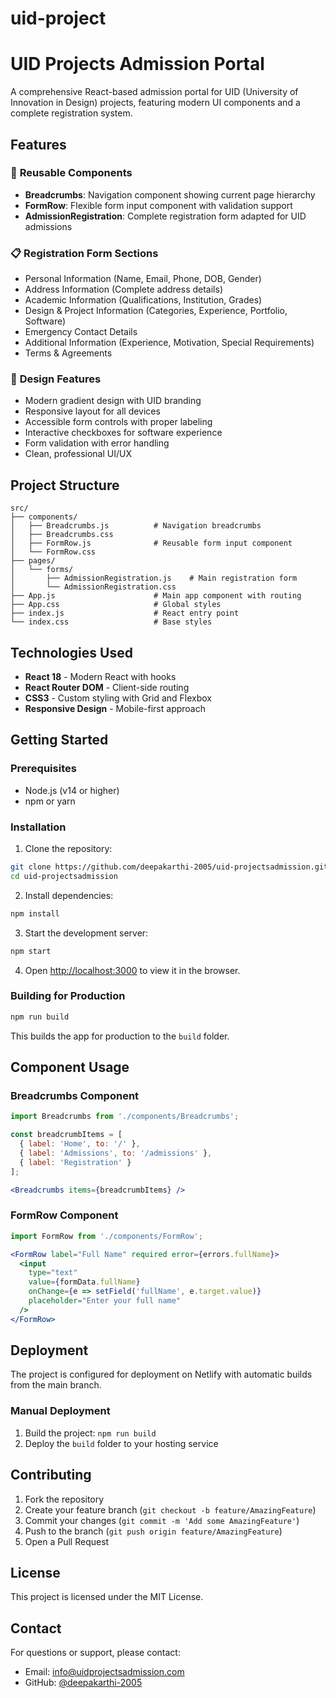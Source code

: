 # uid-project
# UID Projects Admission Portal

A comprehensive React-based admission portal for UID (University of Innovation in Design) projects, featuring modern UI components and a complete registration system.

## Features

### 🧩 **Reusable Components**
- **Breadcrumbs**: Navigation component showing current page hierarchy
- **FormRow**: Flexible form input component with validation support
- **AdmissionRegistration**: Complete registration form adapted for UID admissions

### 📋 **Registration Form Sections**
- Personal Information (Name, Email, Phone, DOB, Gender)
- Address Information (Complete address details)
- Academic Information (Qualifications, Institution, Grades)
- Design & Project Information (Categories, Experience, Portfolio, Software)
- Emergency Contact Details
- Additional Information (Experience, Motivation, Special Requirements)
- Terms & Agreements

### 🎨 **Design Features**
- Modern gradient design with UID branding
- Responsive layout for all devices
- Accessible form controls with proper labeling
- Interactive checkboxes for software experience
- Form validation with error handling
- Clean, professional UI/UX

## Project Structure

```
src/
├── components/
│   ├── Breadcrumbs.js          # Navigation breadcrumbs
│   ├── Breadcrumbs.css
│   ├── FormRow.js              # Reusable form input component
│   └── FormRow.css
├── pages/
│   └── forms/
│       ├── AdmissionRegistration.js    # Main registration form
│       └── AdmissionRegistration.css
├── App.js                      # Main app component with routing
├── App.css                     # Global styles
├── index.js                    # React entry point
└── index.css                   # Base styles
```

## Technologies Used

- **React 18** - Modern React with hooks
- **React Router DOM** - Client-side routing
- **CSS3** - Custom styling with Grid and Flexbox
- **Responsive Design** - Mobile-first approach

## Getting Started

### Prerequisites
- Node.js (v14 or higher)
- npm or yarn

### Installation

1. Clone the repository:
```bash
git clone https://github.com/deepakarthi-2005/uid-projectsadmission.git
cd uid-projectsadmission
```

2. Install dependencies:
```bash
npm install
```

3. Start the development server:
```bash
npm start
```

4. Open [http://localhost:3000](http://localhost:3000) to view it in the browser.

### Building for Production

```bash
npm run build
```

This builds the app for production to the `build` folder.

## Component Usage

### Breadcrumbs Component
```jsx
import Breadcrumbs from './components/Breadcrumbs';

const breadcrumbItems = [
  { label: 'Home', to: '/' },
  { label: 'Admissions', to: '/admissions' },
  { label: 'Registration' }
];

<Breadcrumbs items={breadcrumbItems} />
```

### FormRow Component
```jsx
import FormRow from './components/FormRow';

<FormRow label="Full Name" required error={errors.fullName}>
  <input 
    type="text"
    value={formData.fullName} 
    onChange={e => setField('fullName', e.target.value)}
    placeholder="Enter your full name"
  />
</FormRow>
```

## Deployment

The project is configured for deployment on Netlify with automatic builds from the main branch.

### Manual Deployment
1. Build the project: `npm run build`
2. Deploy the `build` folder to your hosting service

## Contributing

1. Fork the repository
2. Create your feature branch (`git checkout -b feature/AmazingFeature`)
3. Commit your changes (`git commit -m 'Add some AmazingFeature'`)
4. Push to the branch (`git push origin feature/AmazingFeature`)
5. Open a Pull Request

## License

This project is licensed under the MIT License.

## Contact

For questions or support, please contact:
- Email: info@uidprojectsadmission.com
- GitHub: [@deepakarthi-2005](https://github.com/deepakarthi-2005)
